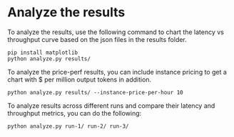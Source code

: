 # Analyze the results

To analyze the results, use the following command to chart the latency vs throughput curve based on the json files in the results folder.

```
pip install matplotlib
python analyze.py results/
```

To analyze the price-perf results, you can include instance pricing to get a chart with $ per million output tokens in addition.

```
python analyze.py results/ --instance-price-per-hour 10
```

To analyze results across different runs and compare their latency and throughput metrics, you can do the following:

```
python analyze.py run-1/ run-2/ run-3/
```